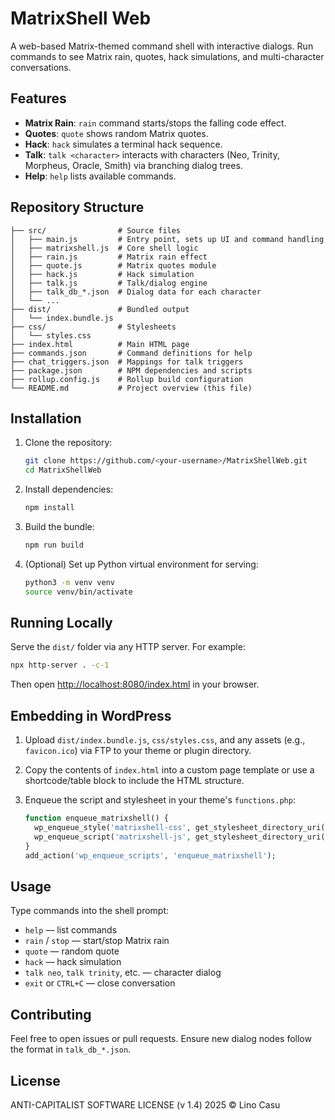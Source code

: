# MatrixShell Web

A web-based Matrix-themed command shell with interactive dialogs. Run commands to see Matrix rain, quotes, hack simulations, and multi-character conversations.

## Features

* **Matrix Rain**: `rain` command starts/stops the falling code effect.
* **Quotes**: `quote` shows random Matrix quotes.
* **Hack**: `hack` simulates a terminal hack sequence.
* **Talk**: `talk <character>` interacts with characters (Neo, Trinity, Morpheus, Oracle, Smith) via branching dialog trees.
* **Help**: `help` lists available commands.

## Repository Structure

```
├── src/                # Source files
│   ├── main.js         # Entry point, sets up UI and command handling
│   ├── matrixshell.js  # Core shell logic
│   ├── rain.js         # Matrix rain effect
│   ├── quote.js        # Matrix quotes module
│   ├── hack.js         # Hack simulation
│   ├── talk.js         # Talk/dialog engine
│   ├── talk_db_*.json  # Dialog data for each character
│   └── ...
├── dist/               # Bundled output
│   └── index.bundle.js
├── css/                # Stylesheets
│   └── styles.css
├── index.html          # Main HTML page
├── commands.json       # Command definitions for help
├── chat_triggers.json  # Mappings for talk triggers
├── package.json        # NPM dependencies and scripts
├── rollup.config.js    # Rollup build configuration
└── README.md           # Project overview (this file)
```

## Installation

1. Clone the repository:

   ```bash
   git clone https://github.com/<your‑username>/MatrixShellWeb.git
   cd MatrixShellWeb
   ```
2. Install dependencies:

   ```bash
   npm install
   ```
3. Build the bundle:

   ```bash
   npm run build
   ```
4. (Optional) Set up Python virtual environment for serving:

   ```bash
   python3 -m venv venv
   source venv/bin/activate
   ```

## Running Locally

Serve the `dist/` folder via any HTTP server. For example:

```bash
npx http-server . -c-1
```

Then open [http://localhost:8080/index.html](http://localhost:8080/index.html) in your browser.

## Embedding in WordPress

1. Upload `dist/index.bundle.js`, `css/styles.css`, and any assets (e.g., `favicon.ico`) via FTP to your theme or plugin directory.
2. Copy the contents of `index.html` into a custom page template or use a shortcode/table block to include the HTML structure.
3. Enqueue the script and stylesheet in your theme's `functions.php`:

   ```php
   function enqueue_matrixshell() {
     wp_enqueue_style('matrixshell-css', get_stylesheet_directory_uri() . '/css/styles.css');
     wp_enqueue_script('matrixshell-js', get_stylesheet_directory_uri() . '/dist/index.bundle.js', [], null, true);
   }
   add_action('wp_enqueue_scripts', 'enqueue_matrixshell');
   ```

## Usage

Type commands into the shell prompt:

* `help` — list commands
* `rain` / `stop` — start/stop Matrix rain
* `quote` — random quote
* `hack` — hack simulation
* `talk neo`, `talk trinity`, etc. — character dialog
* `exit` or `CTRL+C` — close conversation

## Contributing

Feel free to open issues or pull requests. Ensure new dialog nodes follow the format in `talk_db_*.json`.

## License

ANTI-CAPITALIST SOFTWARE LICENSE (v 1.4) 2025 © Lino Casu
